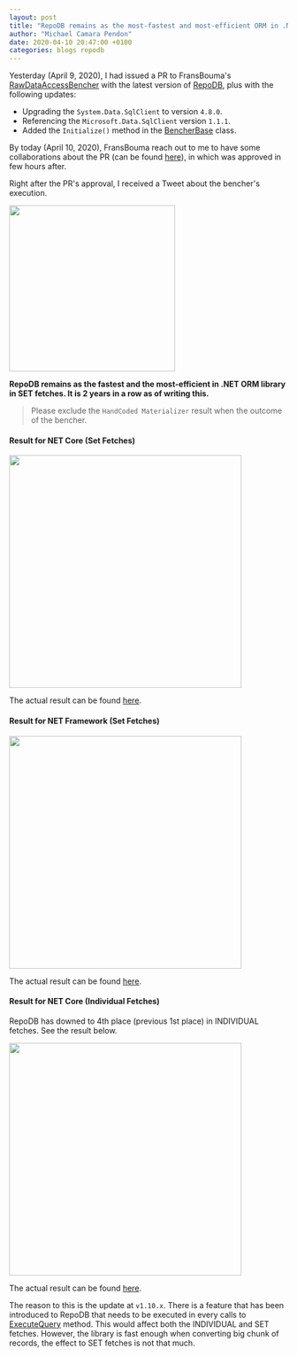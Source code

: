 ```yaml
---
layout: post
title: "RepoDB remains as the most-fastest and most-efficient ORM in .NET Core Ecosystem (v3.1)"
author: "Michael Camara Pendon"
date: 2020-04-10 20:47:00 +0100
categories: blogs repodb
---
```


Yesterday (April 9, 2020), I had issued a PR to FransBouma's [RawDataAccessBencher](https://github.com/FransBouma/RawDataAccessBencher) with the latest version of [RepoDB](https://github.com/mikependon/RepoDb), plus with the following updates:

- Upgrading the `System.Data.SqlClient` to version `4.8.0`.
- Referencing the `Microsoft.Data.SqlClient` version `1.1.1`.
- Added the `Initialize()` method in the [BencherBase](https://github.com/FransBouma/RawDataAccessBencher/blob/master/RawBencher/Benchers/BencherBase.cs) class.

By today (April 10, 2020), FransBouma reach out to me to have some collaborations about the PR (can be found [here](https://github.com/FransBouma/RawDataAccessBencher/pull/50)), in which was approved in few hours after.

Right after the PR's approval, I received a Tweet about the bencher's execution.

<img src="/assets/images/blogs/rdab/2020-04-10/Tweet.PNG" height="300" />

**RepoDB remains as the fastest and the most-efficient in .NET ORM library in SET fetches. It is 2 years in a row as of writing this.**

> Please exclude the `HandCoded Materializer` result when the outcome of the bencher.

#### Result for NET Core (Set Fetches)

<img src="/assets/images/blogs/rdab/2020-04-10/NetCore.PNG" height="420" />

The actual result can be found [here](https://github.com/FransBouma/RawDataAccessBencher/blob/master/Results/20200410_netcore31.txt).

#### Result for NET Framework (Set Fetches)

<img src="/assets/images/blogs/rdab/2020-04-10/NetFX.PNG" height="420" />

The actual result can be found [here](https://github.com/FransBouma/RawDataAccessBencher/blob/master/Results/20200410_netfx.txt).

#### Result for NET Core (Individual Fetches)

RepoDB has downed to 4th place (previous 1st place) in INDIVIDUAL fetches. See the result below.

<img src="/assets/images/blogs/rdab/2020-04-10/NetCoreIndividual.PNG" height="420" />

The actual result can be found [here](https://github.com/FransBouma/RawDataAccessBencher/blob/ac9310c0992dd3a9ed4ffdd01a4bee18bef2fb40/Results/20200410_netcore31.txt#L113).

The reason to this is the update at `v1.10.x`. There is a feature that has been introduced to RepoDB that needs to be executed in every calls to [ExecuteQuery](/operation/executequery) method. This would affect both the INDIVIDUAL and SET fetches. However, the library is fast enough when converting big chunk of records, the effect to SET fetches is not that much.
